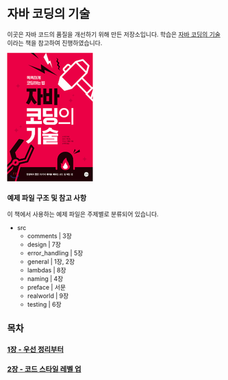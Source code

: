 # 자바 코딩의 기술

이곳은 자바 코드의 품질을 개선하기 위해 만든 저장소입니다. 학습은 [자바 코딩의 기술](http://www.yes24.com/Product/Goods/91236635)이라는 책을 참고하여 진행하였습니다.

<a href="http://www.yes24.com/Product/Goods/91236635"><img src="./img/1.jpeg" width="200" height="300"></a>

### 예제 파일 구조 및 참고 사항
이 책에서 사용하는 예제 파일은 주제별로 분류되어 있습니다.

- src
  - comments | 3장
  - design     | 7장         
  - error_handling | 5장
  - general         | 1장, 2장
  - lambdas | 8장
  - naming | 4장
  - preface | 서문
  - realworld  | 9장
  - testing | 6장


## 목차

### [1장 - 우선 정리부터](./src/general)

### [2장 - 코드 스타일 레벨 업](./src/general)


